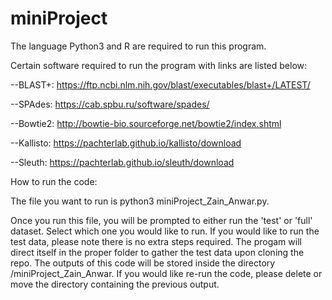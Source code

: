 # miniProject

The language Python3 and R are required to run this program.

Certain software required to run the program with links are listed below:

--BLAST+: https://ftp.ncbi.nlm.nih.gov/blast/executables/blast+/LATEST/

--SPAdes: https://cab.spbu.ru/software/spades/

--Bowtie2: http://bowtie-bio.sourceforge.net/bowtie2/index.shtml

--Kallisto: https://pachterlab.github.io/kallisto/download

--Sleuth: https://pachterlab.github.io/sleuth/download




How to run the code:

The file you want to run is python3 miniProject_Zain_Anwar.py.

Once you run this file, you will be prompted to either run the 'test' or 'full' dataset. Select which one you would like to run. 
If you would like to run the test data, please note there is no extra steps required. The progam will direct itself in the proper
folder to gather the test data upon cloning the repo. The outputs of this code will be stored inside the directory /miniProject_Zain_Anwar.
If you would like re-run the code, please delete or move the directory containing the previous output.
